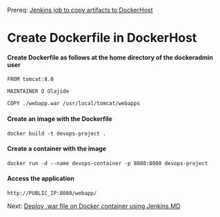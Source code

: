 Prereq: [Jenkins job to copy artifacts to DockerHost](https://github.com/olajio/Simple-DevOps-Project/blob/master/Docker/Jenkins%20job%20to%20copy%20artifacts%20to%20DockerHost.MD)
# Create Dockerfile in DockerHost

#### Create Dockerfile as follows at the home directory of the dockeradmin user
```
FROM tomcat:8.0

MAINTAINER O Olajide

COPY ./webapp.war /usr/local/tomcat/webapps
```


#### Create an image with the Dockerfile
```
docker build -t devops-project .
```


#### Create a container with the image
```
docker run -d --name devops-container -p 8080:8080 devops-project
```


#### Access the application
```
http://PUBLIC_IP:8080/webapp/
```

Next: [Deploy .war file on Docker container using Jenkins.MD](https://github.com/olajio/Simple-DevOps-Project/blob/master/Docker/Deploy%20%60.war%60%20file%20on%20Docker%20container%20using%20Jenkins.MD)
